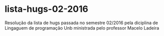 # lista-hugs-02-2016
Resolução da lista de hugs passada no semestre 02/2016 pela diciplina de Lingaguem de programação Unb ministrada pelo professor Macelo Ladeira 
